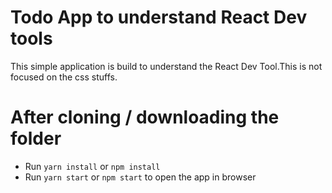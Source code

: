 # Todo App to understand React Dev tools

 This simple application is build to understand the React Dev Tool.This is not focused on the css stuffs.

# After cloning / downloading the folder 
  * Run `yarn install` or `npm install`
  * Run `yarn start` or `npm start` to open the app in browser